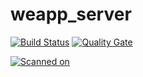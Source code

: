 # weapp_server
[![Build Status](https://jenkins.aijiamuyingfang.cn:8443/buildStatus/icon?job=fuyoushengwu_weapp_server_cloud%2Fweapp_server_spring_cloud)](https://jenkins.aijiamuyingfang.cn:8443/job/fuyoushengwu_weapp_server_cloud/job/weapp_server_spring_cloud/)
[![Quality Gate](https://sonarcloud.io/api/project_badges/measure?project=cn.aijiamuyingfang%3Acn.aijiamuyingfang&metric=alert_status)](https://sonarcloud.io/project/issues?id=cn.aijiamuyingfang%3Acn.aijiamuyingfang&resolved=false) 

[![Scanned on](https://sonarcloud.io/images/project_badges/sonarcloud-white.svg)](https://sonarcloud.io/dashboard?id=cn.aijiamuyingfang%3Acn.aijiamuyingfang)